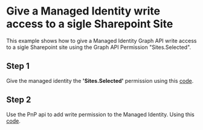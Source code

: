 # Give a Managed Identity write access to a sigle Sharepoint Site
This example shows how to give a Managed Identity Graph API write access to a sigle Sharepoint site using the Graph API Permission "Sites.Selected".

## Step 1 
Give the managed identity the __'Sites.Selected'__ permission using this [code](graph-api-permission-to-managed-identity.ps1).
## Step 2
Use the PnP api to add write permission to the Managed Identity. Using this [code](sites-selected-managed-identity.ps1).